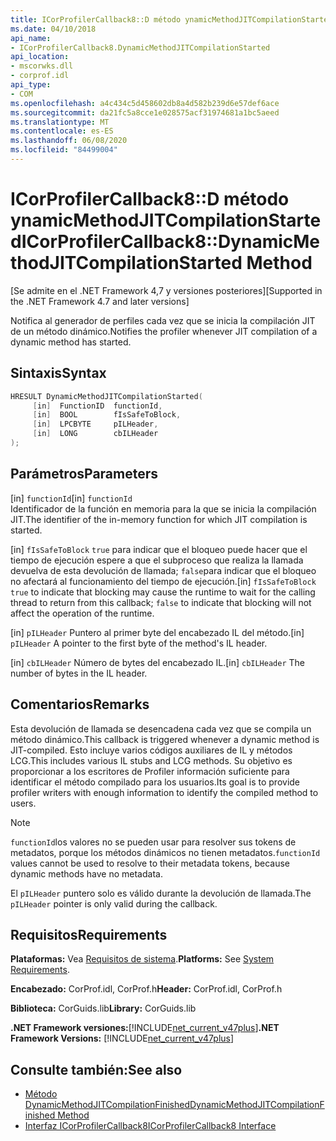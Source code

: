 ```yaml
---
title: ICorProfilerCallback8::D método ynamicMethodJITCompilationStarted
ms.date: 04/10/2018
api_name:
- ICorProfilerCallback8.DynamicMethodJITCompilationStarted
api_location:
- mscorwks.dll
- corprof.idl
api_type:
- COM
ms.openlocfilehash: a4c434c5d458602db8a4d582b239d6e57def6ace
ms.sourcegitcommit: da21fc5a8cce1e028575acf31974681a1bc5aeed
ms.translationtype: MT
ms.contentlocale: es-ES
ms.lasthandoff: 06/08/2020
ms.locfileid: "84499004"
---
```

# <a name="icorprofilercallback8dynamicmethodjitcompilationstarted-method"></a><span data-ttu-id="05421-102">ICorProfilerCallback8::D método ynamicMethodJITCompilationStarted</span><span class="sxs-lookup"><span data-stu-id="05421-102">ICorProfilerCallback8::DynamicMethodJITCompilationStarted Method</span></span>
<span data-ttu-id="05421-103">[Se admite en el .NET Framework 4,7 y versiones posteriores]</span><span class="sxs-lookup"><span data-stu-id="05421-103">[Supported in the .NET Framework 4.7 and later versions]</span></span>  
  
<span data-ttu-id="05421-104">Notifica al generador de perfiles cada vez que se inicia la compilación JIT de un método dinámico.</span><span class="sxs-lookup"><span data-stu-id="05421-104">Notifies the profiler whenever JIT compilation of a dynamic method has started.</span></span>  
  
## <a name="syntax"></a><span data-ttu-id="05421-105">Sintaxis</span><span class="sxs-lookup"><span data-stu-id="05421-105">Syntax</span></span>  
  
```cpp  
HRESULT DynamicMethodJITCompilationStarted(  
     [in]  FunctionID  functionId,
     [in]  BOOL        fIsSafeToBlock,
     [in]  LPCBYTE     pILHeader,
     [in]  LONG        cbILHeader
);  
```  
  
## <a name="parameters"></a><span data-ttu-id="05421-106">Parámetros</span><span class="sxs-lookup"><span data-stu-id="05421-106">Parameters</span></span>  
<span data-ttu-id="05421-107">[in] `functionId`</span><span class="sxs-lookup"><span data-stu-id="05421-107">[in] `functionId`</span></span>  
<span data-ttu-id="05421-108">Identificador de la función en memoria para la que se inicia la compilación JIT.</span><span class="sxs-lookup"><span data-stu-id="05421-108">The identifier of the in-memory function for which JIT compilation is started.</span></span>

<span data-ttu-id="05421-109">[in] `fIsSafeToBlock` 
 `true` para indicar que el bloqueo puede hacer que el tiempo de ejecución espere a que el subproceso que realiza la llamada devuelva de esta devolución de llamada; `false`para indicar que el bloqueo no afectará al funcionamiento del tiempo de ejecución.</span><span class="sxs-lookup"><span data-stu-id="05421-109">[in] `fIsSafeToBlock`
`true` to indicate that blocking may cause the runtime to wait for the calling thread to return from this callback; `false` to indicate that blocking will not affect the operation of the runtime.</span></span>  

<span data-ttu-id="05421-110">[in] `pILHeader` Puntero al primer byte del encabezado IL del método.</span><span class="sxs-lookup"><span data-stu-id="05421-110">[in] `pILHeader` A pointer to the first byte of the method's IL header.</span></span>

<span data-ttu-id="05421-111">[in] `cbILHeader` Número de bytes del encabezado IL.</span><span class="sxs-lookup"><span data-stu-id="05421-111">[in] `cbILHeader` The number of bytes in the IL header.</span></span>

## <a name="remarks"></a><span data-ttu-id="05421-112">Comentarios</span><span class="sxs-lookup"><span data-stu-id="05421-112">Remarks</span></span>  

<span data-ttu-id="05421-113">Esta devolución de llamada se desencadena cada vez que se compila un método dinámico.</span><span class="sxs-lookup"><span data-stu-id="05421-113">This callback is triggered whenever a dynamic method is JIT-compiled.</span></span> <span data-ttu-id="05421-114">Esto incluye varios códigos auxiliares de IL y métodos LCG.</span><span class="sxs-lookup"><span data-stu-id="05421-114">This includes various IL stubs and LCG methods.</span></span> <span data-ttu-id="05421-115">Su objetivo es proporcionar a los escritores de Profiler información suficiente para identificar el método compilado para los usuarios.</span><span class="sxs-lookup"><span data-stu-id="05421-115">Its goal is to provide profiler writers with enough information to identify the compiled method to users.</span></span>

> [!NOTE]
> <span data-ttu-id="05421-116">`functionId`los valores no se pueden usar para resolver sus tokens de metadatos, porque los métodos dinámicos no tienen metadatos.</span><span class="sxs-lookup"><span data-stu-id="05421-116">`functionId` values cannot be used to resolve to their metadata tokens, because dynamic methods have no metadata.</span></span>

<span data-ttu-id="05421-117">El `pILHeader` puntero solo es válido durante la devolución de llamada.</span><span class="sxs-lookup"><span data-stu-id="05421-117">The `pILHeader` pointer is only valid during the callback.</span></span>

## <a name="requirements"></a><span data-ttu-id="05421-118">Requisitos</span><span class="sxs-lookup"><span data-stu-id="05421-118">Requirements</span></span>  
 <span data-ttu-id="05421-119">**Plataformas:** Vea [Requisitos de sistema](../../get-started/system-requirements.md).</span><span class="sxs-lookup"><span data-stu-id="05421-119">**Platforms:** See [System Requirements](../../get-started/system-requirements.md).</span></span>  
  
 <span data-ttu-id="05421-120">**Encabezado:** CorProf.idl, CorProf.h</span><span class="sxs-lookup"><span data-stu-id="05421-120">**Header:** CorProf.idl, CorProf.h</span></span>  
  
 <span data-ttu-id="05421-121">**Biblioteca:** CorGuids.lib</span><span class="sxs-lookup"><span data-stu-id="05421-121">**Library:** CorGuids.lib</span></span>  
  
 <span data-ttu-id="05421-122">**.NET Framework versiones:**[!INCLUDE[net_current_v47plus](../../../../includes/net-current-v47plus.md)]</span><span class="sxs-lookup"><span data-stu-id="05421-122">**.NET Framework Versions:** [!INCLUDE[net_current_v47plus](../../../../includes/net-current-v47plus.md)]</span></span>  
  
## <a name="see-also"></a><span data-ttu-id="05421-123">Consulte también:</span><span class="sxs-lookup"><span data-stu-id="05421-123">See also</span></span>

- [<span data-ttu-id="05421-124">Método DynamicMethodJITCompilationFinished</span><span class="sxs-lookup"><span data-stu-id="05421-124">DynamicMethodJITCompilationFinished Method</span></span>](icorprofilercallback8-dynamicmethodjitcompilationfinished-method.md)
- [<span data-ttu-id="05421-125">Interfaz ICorProfilerCallback8</span><span class="sxs-lookup"><span data-stu-id="05421-125">ICorProfilerCallback8 Interface</span></span>](icorprofilercallback8-interface.md)
